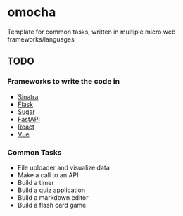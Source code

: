 # omocha
Template for common tasks, written in multiple micro web frameworks/languages 


## TODO 

### Frameworks to write the code in 
- [Sinatra]()
- [Flask]()
- [Sugar]()
- [FastAPI]()
- [React]()
- [Vue]()

### Common Tasks 
- File uploader and visualize data 
- Make a call to an API 
- Build a timer 
- Build a quiz application 
- Build a markdown editor 
- Build a flash card game

